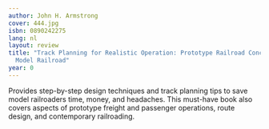 ```yaml
---
author: John H. Armstrong
cover: 444.jpg
isbn: 0890242275
lang: nl
layout: review
title: "Track Planning for Realistic Operation: Prototype Railroad Concepts for Your
  Model Railroad"
year: 0
---
```


Provides step-by-step design techniques and track planning tips to save model railroaders time, money, and headaches. This must-have book also covers aspects of prototype freight and passenger operations, route design, and contemporary railroading.
